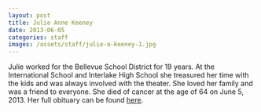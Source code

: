 ```yaml
---
layout: post
title: Julie Anne Keeney
date: 2013-06-05
categories: staff
images: /assets/staff/julie-a-keeney-1.jpg
---
```

Julie worked for the Bellevue School District for 19 years. At the International School and Interlake High School she treasured her time with the kids and was always involved with the theater. She loved her family and was a friend to everyone. She died of cancer at the age of 64 on June 5, 2013. Her full obituary can be found [here](http://tinyurl.com/mtmfpj6).

